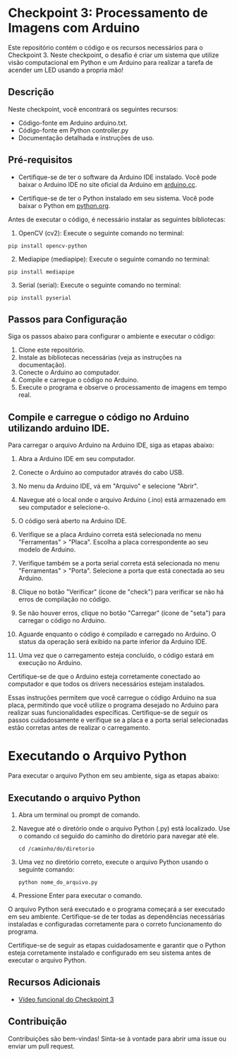 # Checkpoint 3: Processamento de Imagens com Arduino

Este repositório contém o código e os recursos necessários para o Checkpoint 3. Neste checkpoint, o desafio é criar um sistema que utilize visão computacional em Python e um Arduino para realizar a tarefa de acender um LED usando a propria mão!

## Descrição

Neste checkpoint, você encontrará os seguintes recursos:

- Código-fonte em Arduino arduino.txt.
- Código-fonte em Python controller.py
- Documentação detalhada e instruções de uso.

## Pré-requisitos

- Certifique-se de ter o software da Arduino IDE instalado. Você pode baixar o Arduino IDE no site oficial da Arduino em [arduino.cc](https://www.arduino.cc/).

- Certifique-se de ter o Python instalado em seu sistema. Você pode baixar o Python em [python.org](https://www.python.org/downloads/).

Antes de executar o código, é necessário instalar as seguintes bibliotecas:

1. OpenCV (cv2): Execute o seguinte comando no terminal:

```
pip install opencv-python
```

2. Mediapipe (mediapipe): Execute o seguinte comando no terminal:

```
pip install mediapipe
```

3. Serial (serial): Execute o seguinte comando no terminal:

```
pip install pyserial
```

## Passos para Configuração

Siga os passos abaixo para configurar o ambiente e executar o código:

1. Clone este repositório.
2. Instale as bibliotecas necessárias (veja as instruções na documentação).
3. Conecte o Arduino ao computador.
4. Compile e carregue o código no Arduino.
5. Execute o programa e observe o processamento de imagens em tempo real.

## Compile e carregue o código no Arduino utilizando arduino IDE.

Para carregar o arquivo Arduino na Arduino IDE, siga as etapas abaixo:

1. Abra a Arduino IDE em seu computador.

2. Conecte o Arduino ao computador através do cabo USB.

3. No menu da Arduino IDE, vá em "Arquivo" e selecione "Abrir".

4. Navegue até o local onde o arquivo Arduino (.ino) está armazenado em seu computador e selecione-o.

5. O código será aberto na Arduino IDE.

6. Verifique se a placa Arduino correta está selecionada no menu "Ferramentas" > "Placa". Escolha a placa correspondente ao seu modelo de Arduino.

7. Verifique também se a porta serial correta está selecionada no menu "Ferramentas" > "Porta". Selecione a porta que está conectada ao seu Arduino.

8. Clique no botão "Verificar" (ícone de "check") para verificar se não há erros de compilação no código.

9. Se não houver erros, clique no botão "Carregar" (ícone de "seta") para carregar o código no Arduino.

10. Aguarde enquanto o código é compilado e carregado no Arduino. O status da operação será exibido na parte inferior da Arduino IDE.

11. Uma vez que o carregamento esteja concluído, o código estará em execução no Arduino.

Certifique-se de que o Arduino esteja corretamente conectado ao computador e que todos os drivers necessários estejam instalados.

Essas instruções permitem que você carregue o código Arduino na sua placa, permitindo que você utilize o programa desejado no Arduino para realizar suas funcionalidades específicas. Certifique-se de seguir os passos cuidadosamente e verifique se a placa e a porta serial selecionadas estão corretas antes de realizar o carregamento.


# Executando o Arquivo Python

Para executar o arquivo Python em seu ambiente, siga as etapas abaixo:

## Executando o arquivo Python

1. Abra um terminal ou prompt de comando.

2. Navegue até o diretório onde o arquivo Python (.py) está localizado. Use o comando `cd` seguido do caminho do diretório para navegar até ele.

   ```shell
   cd /caminho/do/diretorio
   ```

3. Uma vez no diretório correto, execute o arquivo Python usando o seguinte comando:

   ```shell
   python nome_do_arquivo.py
   ```

4. Pressione Enter para executar o comando.

O arquivo Python será executado e o programa começará a ser executado em seu ambiente. Certifique-se de ter todas as dependências necessárias instaladas e configuradas corretamente para o correto funcionamento do programa.

Certifique-se de seguir as etapas cuidadosamente e garantir que o Python esteja corretamente instalado e configurado em seu sistema antes de executar o arquivo Python.

## Recursos Adicionais

- [Vídeo funcional do Checkpoint 3]([https://youtube.com/seu-video](https://youtu.be/xnJLwoM1Ujo))

## Contribuição

Contribuições são bem-vindas! Sinta-se à vontade para abrir uma issue ou enviar um pull request.







